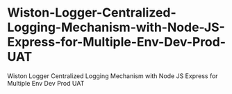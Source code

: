 # Wiston-Logger-Centralized-Logging-Mechanism-with-Node-JS-Express-for-Multiple-Env-Dev-Prod-UAT
Wiston Logger Centralized Logging Mechanism with Node JS Express for Multiple Env Dev Prod UAT
